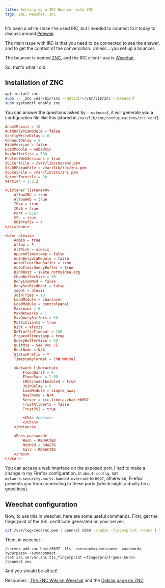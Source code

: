 ```yaml
---
title: Setting up a IRC Bouncer with ZNC
tags: ZNC, Weechat, IRC
---
```


It's been a while since I've used IRC, but I needed to connect to it today to discuss around [Peewee](https://docs.peewee-orm.com).

The main issue with IRC is that you need to be connected to see the answer, and to get the context of the conversation. Unless... you set up a bouncer.

The bouncer is named [ZNC](https://znc.in), and the IRC client I use is [Weechat](https://weechat.org).

So, that's what I did:

## Installation of ZNC

```bash
apt install znc
sudo -u _znc /usr/bin/znc --datadir=/var/lib/znc --makeconf
sudo systemctl enable znc
```

You can answer the questions asked by `--makeconf`, it will generate you a configuration file like this (stored in `/var/lib/znc/configurations/znc.conf`):

```conf
AnonIPLimit = 10
AuthOnlyViaModule = false
ConfigWriteDelay = 0
ConnectDelay = 5
HideVersion = false
LoadModule = webadmin
MaxBufferSize = 500
ProtectWebSessions = true
SSLCertFile = /var/lib/znc/znc.pem
SSLDHParamFile = /var/lib/znc/znc.pem
SSLKeyFile = /var/lib/znc/znc.pem
ServerThrottle = 30
Version = 1.8.2

<Listener listener0>
	AllowIRC = true
	AllowWeb = true
	IPv4 = true
	IPv6 = true
	Port = 6697
	SSL = true
	URIPrefix = /
</Listener>

<User alexis>
	Admin = true
	Allow = *
	AltNick = alexis_
	AppendTimestamp = false
	AuthOnlyViaModule = false
	AutoClearChanBuffer = true
	AutoClearQueryBuffer = true
	BindHost = skate.notmyidea.org
	ChanBufferSize = 50
	DenyLoadMod = false
	DenySetBindHost = false
	Ident = alexis
	JoinTries = 10
	LoadModule = chansaver
	LoadModule = controlpanel
	MaxJoins = 0
	MaxNetworks = 1
	MaxQueryBuffers = 50
	MultiClients = true
	Nick = alexis
	NoTrafficTimeout = 180
	PrependTimestamp = true
	QueryBufferSize = 50
	QuitMsg = See you :)
	RealName = N/A
	StatusPrefix = *
	TimestampFormat = [%H:%M:%S]

	<Network liberachat>
		FloodBurst = 9
		FloodRate = 2.00
		IRCConnectEnabled = true
		JoinDelay = 0
		LoadModule = simple_away
		RealName = N/A
		Server = irc.libera.chat +6697
		TrustAllCerts = false
		TrustPKI = true

		<Chan #peewee>
		</Chan>
	</Network>

	<Pass password>
		Hash = REDACTED
		Method = SHA256
		Salt = REDACTED
	</Pass>
</User>
```

You can access a web interface on the exposed port. I had to make a change in my Firefox configuration, in `about:config`, set `network.security.ports.banned.override` to `6697`, otherwise, Firefox prevents you from connecting to these ports (which might actually be a good idea).

## Weechat configuration

Now, to use this in weechat, here are some useful commands. First, get the fingerprint of the SSL certificate generated on your server:

```bash
cat /var/log/znc/znc.pem | openssl x509 -sha512 -fingerprint -noout | tr -d ':' | tr 'A-Z' 'a-z' | cut -d = -f 2
````

Then, in weechat :

```weechat
/server add znc host/6697 -tls -username=<username> -password=<yourpass> -autoconnect
/set irc.server.znc.tls_fingerprint <fingerprint-goes-here>
/connect znc
```

And you should be all set!

Resources : [The ZNC Wiki on Weechat](https://wiki.znc.in/Weechat) and the [Debian page on ZNC](https://wiki.debian.org/ZNC)
